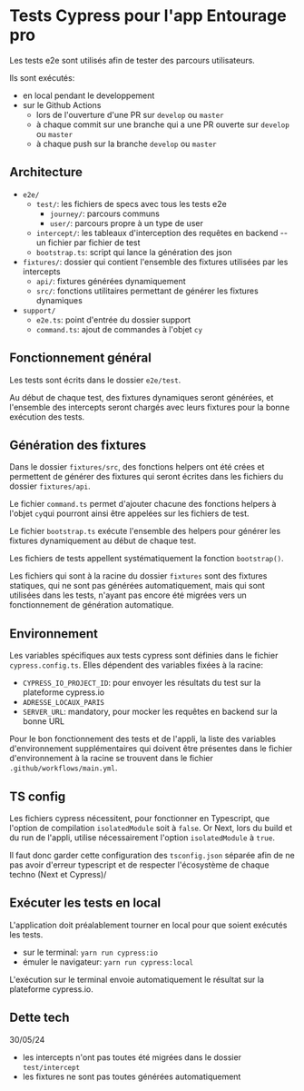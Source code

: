 # Tests Cypress pour l'app Entourage pro

Les tests e2e sont utilisés afin de tester des parcours utilisateurs.

Ils sont exécutés:

- en local pendant le developpement
- sur le Github Actions
  - lors de l'ouverture d'une PR sur `develop` ou `master`
  - à chaque commit sur une branche qui a une PR ouverte sur `develop` ou `master`
  - à chaque push sur la branche `develop` ou `master`

## Architecture

- `e2e/`
  - `test/`: les fichiers de specs avec tous les tests e2e
    - `journey/`: parcours communs
    - `user/`: parcours propre à un type de user
  - `intercept/`: les tableaux d'interception des requêtes en backend -- un fichier par fichier de test
  - `bootstrap.ts`: script qui lance la génération des json
- `fixtures/`: dossier qui contient l'ensemble des fixtures utilisées par les intercepts
  - `api/`: fixtures générées dynamiquement
  - `src/`: fonctions utilitaires permettant de générer les fixtures dynamiques
- `support/`
  - `e2e.ts`: point d'entrée du dossier support
  - `command.ts`: ajout de commandes à l'objet `cy`

## Fonctionnement général

Les tests sont écrits dans le dossier `e2e/test`.

Au début de chaque test, des fixtures dynamiques seront générées, et l'ensemble des intercepts seront chargés avec leurs fixtures pour la bonne exécution des tests.

## Génération des fixtures

Dans le dossier `fixtures/src`, des fonctions helpers ont été crées et permettent de générer des fixtures qui seront écrites dans les fichiers du dossier `fixtures/api`.

Le fichier `command.ts` permet d'ajouter chacune des fonctions helpers à l'objet `cy`qui pourront ainsi être appelées sur les fichiers de test.

Le fichier `bootstrap.ts` exécute l'ensemble des helpers pour générer les fixtures dynamiquement au début de chaque test.

Les fichiers de tests appellent systématiquement la fonction `bootstrap()`.

Les fichiers qui sont à la racine du dossier `fixtures` sont des fixtures statiques, qui ne sont pas générées automatiquement, mais qui sont utilisées dans les tests, n'ayant pas encore été migrées vers un fonctionnement de génération automatique.

## Environnement

Les variables spécifiques aux tests cypress sont définies dans le fichier `cypress.config.ts`.
Elles dépendent des variables fixées à la racine:

- `CYPRESS_IO_PROJECT_ID`: pour envoyer les résultats du test sur la plateforme cypress.io
- `ADRESSE_LOCAUX_PARIS`
- `SERVER_URL`: mandatory, pour mocker les requêtes en backend sur la bonne URL

Pour le bon fonctionnement des tests et de l'appli, la liste des variables d'environnement supplémentaires qui doivent être présentes dans le fichier d'environnement à la racine se trouvent dans le fichier `.github/workflows/main.yml`.

## TS config

Les fichiers cypress nécessitent, pour fonctionner en Typescript, que l'option de compilation `isolatedModule` soit à `false`. Or Next, lors du build et du run de l'appli, utilise nécessairement l'option `isolatedModule` à `true`.

Il faut donc garder cette configuration des `tsconfig.json` séparée afin de ne pas avoir d'erreur typescript et de respecter l'écosystème de chaque techno (Next et Cypress)/

## Exécuter les tests en local

L'application doit préalablement tourner en local pour que soient exécutés les tests.

- sur le terminal: `yarn run cypress:io`
- émuler le navigateur: `yarn run cypress:local`

L'exécution sur le terminal envoie automatiquement le résultat sur la plateforme cypress.io.

## Dette tech

30/05/24

- les intercepts n'ont pas toutes été migrées dans le dossier `test/intercept`
- les fixtures ne sont pas toutes générées automatiquement
